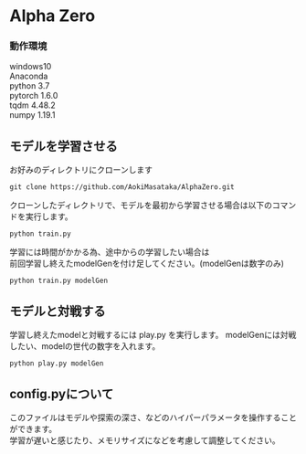 #   Alpha Zero

### 動作環境

windows10
<br>
Anaconda
<br>
python 3.7
<br>
pytorch 1.6.0
<br>
tqdm 4.48.2
<br>
numpy 1.19.1

## モデルを学習させる

お好みのディレクトリにクローンします
```
git clone https://github.com/AokiMasataka/AlphaZero.git
```
クローンしたディレクトリで、モデルを最初から学習させる場合は以下のコマンドを実行します。
```
python train.py
```
学習には時間がかかる為、途中からの学習したい場合は
<br>
前回学習し終えたmodelGenを付け足してください。(modelGenは数字のみ)
```
python train.py modelGen
```
## モデルと対戦する

学習し終えたmodelと対戦するには play.py を実行します。
modelGenには対戦したい、modelの世代の数字を入れます。
```
python play.py modelGen
```
## config.pyについて

このファイルはモデルや探索の深さ、などのハイパーパラメータを操作することができます。
<br>
学習が遅いと感じたり、メモリサイズになどを考慮して調整してください。